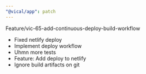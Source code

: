 ```yaml
---
"@vical/app": patch
---
```


Feature/vic-65-add-continuous-deploy-build-workflow

- Fixed netlify deploy
- Implement deploy workflow
- Uhmn more tests
- Feature: Add deploy to netlify
- Ignore build artifacts on git
